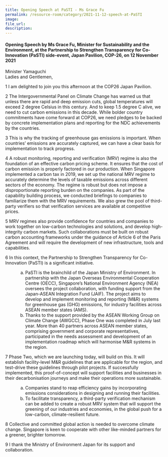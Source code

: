 ```yaml
---  
title: Opening Speech at PaSTI - Ms Grace Fu  
permalink: /resource-room/category/2021-11-12-speech-at-PaSTI
image:  
file_url:  
description:  
---  
```


#### Opening Speech by Ms Grace Fu, Minister for Sustainability and the Environment, at the Partnership to Strengthen Transparency for Co-Innovation (PaSTI) side-event, Japan Pavilion, COP-26, on 12 November 2021

Minister Yamaguchi   
Ladies and Gentlemen,  

1 I am delighted to join you this afternoon at the COP26 Japan Pavilion.  

2 The Intergovernmental Panel on Climate Change has warned us that unless there are rapid and deep emission cuts, global temperatures will exceed 2 degree Celsius in this century. And to keep 1.5 degree C alive, we need to cut carbon emissions in this decade. While bolder country commitments have come forward at COP26, we need pledges to be backed by concrete implementation plans and reporting for the NDC achievements by the countries.   

3 This is why the tracking of greenhouse gas emissions is important. When countries’ emissions are accurately captured, we can have a clear basis for implementation to track progress.  

4 A robust monitoring, reporting and verification (MRV) regime is also the foundation of an effective carbon pricing scheme. It ensures that the cost of carbon emission is properly factored in our production. When Singapore implemented a carbon tax in 2019, we set up the national MRV regime to accurately determine the levels of taxable emissions across different sectors of the economy. The regime is robust but does not impose a disproportionate reporting burden on the companies. As part of the capability building process, we conducted briefings to companies to familiarize them with the MRV requirements. We also grew the pool of third-party verifiers so that verification services are available at competitive prices.   

5 MRV regimes also provide confidence for countries and companies to work together on low-carbon technologies and solutions, and develop high-integrity carbon markets. Such collaborations must be built on robust carbon accounting frameworks under the guidance of Article 6 of the Paris Agreement and will require the development of new infrastructure, tools and capabilities.   

6 In this context, the Partnership to Strengthen Transparency for Co-Innovation (PaSTI) is a significant initiative.   

<ol style="list-style-type: lower-alpha; margin-left: 40px"><li>PaSTI is the brainchild of the Japan Ministry of Environment. In partnership with the Japan Overseas Environmental Cooperation Centre (OECC), Singapore’s National Environment Agency (NEA) oversees the project collaboration, with funding support from the Japan-ASEAN Integration Fund (JAIF). The project aims to develop and implement monitoring and reporting (M&R) systems for greenhouse gas (GHG) emissions, for industry facilities across ASEAN member states (AMS).</li> 

<li>Thanks to the support provided by the ASEAN Working Group on Climate Change (AWGCC), Phase One was completed in July last year. More than 40 partners across ASEAN member states, comprising government and corporate representatives, participated in the needs assessment and development of an implementation roadmap which will harmonise M&R systems in the region.</li></ol>  

7 Phase Two, which we are launching today, will build on this. It will establish facility-level M&R guidelines that are applicable for the region, and test-drive these guidelines through pilot projects. If successfully implemented, this proof-of-concept will support facilities and businesses in their decarbonisation journeys and make their operations more sustainable.   

<ol style="list-style-type: lower-alpha; margin-left: 40px"><li>Companies stand to reap efficiency gains by incorporating emissions considerations in designing and running their facilities.</li>

<li>To facilitate transparency, a third-party verification mechanism can be added to create a robust MRV system that will support the greening of our industries and economies, in the global push for a low-carbon, climate-resilient future.</li></ol>

8 Collective and committed global action is needed to overcome climate change. Singapore is keen to cooperate with other like-minded partners for a greener, brighter tomorrow.  

9 I thank the Ministry of Environment Japan for its support and collaboration.  
